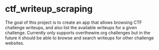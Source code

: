 # ctf_writeup_scraping
The goal of this project is to create an app that allows browsing CTF challenge writeups, and also list the available writeups for a given challenge.
Currently only supports overthewire.org challenges but in the future it should be able to browse and search writeups for other challenge websites.